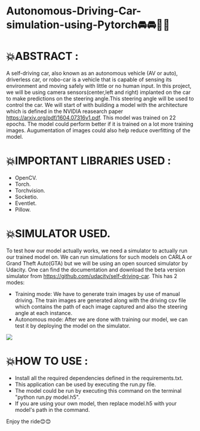 # Autonomous-Driving-Car-simulation-using-Pytorch🚘🚘🚗🚗

# 💥ABSTRACT :

   A self-driving car, also known as an autonomous vehicle (AV or auto), driverless car, or robo-car is a vehicle that is capable of sensing its environment and moving safely with little or no human input. In this project, we will be using camera sensors(center,left and right) implanted on the car to make predictions on the steering angle.This steering angle will be used to control the car. We will start of with building a model with the architecture which is defined in the NVIDIA reasearch paper https://arxiv.org/pdf/1604.07316v1.pdf. This model was trained on 22 epochs. The model could perform better if it is trained on a lot more training images. Augumentation of images could also help reduce overfitting of the model.

 
 # 💥IMPORTANT LIBRARIES USED :
   * OpenCV.
   * Torch.
   * Torchvision.
   * Socketio.
   * Eventlet.
   * Pillow.


# 💥SIMULATOR USED.
   To test how our model actually works, we need a simulator to actually run our trained model on. We can run simulations for such models on CARLA or Grand Theft Auto(GTA) but we will be using an open sourced simulator by Udacity. One can find the documentation and download the beta version simulator from https://github.com/udacity/self-driving-car.
   This has 2 modes:
   * Training mode: We have to generate train images by use of manual driving. The train images are generated along with the driving csv file which contains the path of each image captured and also the steering angle at each instance.
   * Autonomous mode: After we are done with training our model, we can test it by deploying the model on the simulator.


![](Self_Driving_Car_Simulation.gif)

# 💥HOW TO USE :
   * Install all the required dependencies defined in the requirements.txt.
   * This application can be used by executing the run.py file.
   * The model could be run by executing this command on the terminal  "python run.py model.h5".
   * If you are using your own model, then replace model.h5 with your model's path in the command.

Enjoy the ride😊😊

